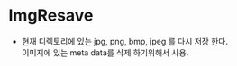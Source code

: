 # ImgResave

- 현재 디렉토리에 있는 jpg, png, bmp, jpeg 를 다시 저장 한다. <br/>
  이미지에 있는 meta data를 삭제 하기위해서 사용.


